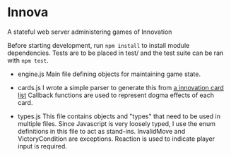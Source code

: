 # Innova
A stateful web server administering games of Innovation

Before starting development, run `npm install` to install module dependencies.
Tests are to be placed in test/ and the test suite can be ran with `npm test`.

- engine.js
   Main file defining objects for maintaining game state.  

- cards.js
   I wrote a simple parser to generate this from [a innovation card list]
   Callback functions are used to represent dogma effects of each card.

- types.js
   This file contains objects and "types" that need to be used in multiple files.
   Since Javascript is very loosely typed, I use the enum definitions in this file
   to act as stand-ins. InvalidMove and VictoryCondition are exceptions. Reaction is
    used to indicate player input is required.




[a innovation card list]: http://innovation.boardgamestrategy.net/innovation-card-list/
